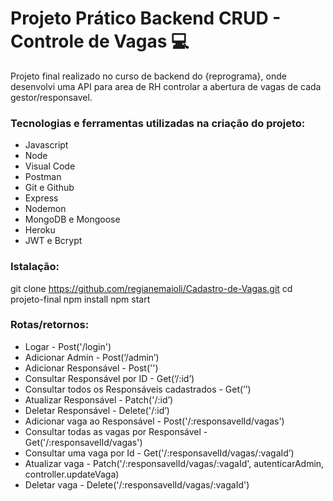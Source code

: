 # Projeto Prático Backend CRUD - Controle de Vagas 💻


Projeto final realizado no curso de backend do {reprograma}, onde desenvolvi uma API para area de RH controlar a abertura de vagas de cada gestor/responsavel.

### Tecnologias e ferramentas utilizadas na criação do projeto:
- Javascript
- Node
- Visual Code
- Postman
- Git e Github
- Express
- Nodemon
- MongoDB e Mongoose
- Heroku
- JWT e Bcrypt

### Istalação:
git clone https://github.com/regianemaioli/Cadastro-de-Vagas.git
cd projeto-final
npm install
npm start

### Rotas/retornos:

- Logar - Post('/login')
- Adicionar Admin - Post(‘/admin’)
- Adicionar Responsável - Post('')
- Consultar Responsável por ID - Get(‘/:id’)
- Consultar todos os Responsáveis cadastrados - Get(’’)
- Atualizar Responsável - Patch('/:id’)
- Deletar Responsável - Delete('/:id’)
- Adicionar vaga ao Responsável - Post('/:responsavelId/vagas')
- Consultar todas as vagas por Responsável - Get('/:responsavelId/vagas')
- Consultar uma vaga por Id - Get('/:responsavelId/vagas/:vagaId’)
- Atualizar vaga - Patch('/:responsavelId/vagas/:vagaId', autenticarAdmin, controller.updateVaga)
- Deletar vaga - Delete('/:responsavelId/vagas/:vagaId')
